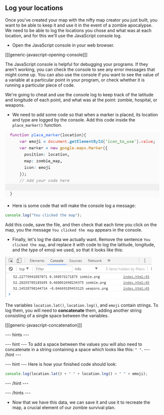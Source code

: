 ## Log your locations

Once you've created your map with the nifty map creator you just built, you want to be able to keep it and use it in the event of a zombie apocalypse. We need to be able to log the locations you chose and what was at each location, and for this we'll use the JavaScript console log.

+ Open the JavaScript console in your web browser.

[[[generic-javascript-opening-console]]]

The JavaScript console is helpful for debugging your programs. If they aren't working, you can check the console to see any error messages that might come up. You can also use the console if you want to see the value of a variable at a particular point in your program, or check whether it is running a particular piece of code.

We're going to cheat and use the console log to keep track of the latitude and longitude of each point, and what was at the point: zombie, hospital, or weapons.

+ We need to add some code so that when a marker is placed, its location and type are logged by the console. Add this code inside the `place_marker()` function.

![Add code to log to the console](images/console-log.png)

+ Here is some code that will make the console log a message:

```JavaScript
console.log("You clicked the map");
```

Add this code, save the file, and then check that each time you click on the map, you the message `You clicked the map` appears in the console.

+ Finally, let's log the data we actually want. Remove the sentence `You clicked the map`, and replace it with code to log the latitude, longitude, and the type of emoji we used, so that it looks like this:

![Logged values](images/logged-values.png)

The variables `location.lat()`, `location.lng()`, and `emoji` contain strings. To log them, you will need to **concatenate** them, adding another string consisting of a single space between the variables.

[[[generic-javascript-concatenation]]]

--- hints ---

--- hint ---
To add a space between the values you will also need to concatenate in a string containing a space which looks like this: `" "`.
--- /hint ---

--- hint ---
Here is how your finished code should look:

```JavaScript
console.log(location.lat() + " " + location.lng() + " " + emoji);
```
--- /hint ---


--- /hints ---

+ Now that we have this data, we can save it and use it to recreate the map, a crucial element of our zombie survival plan.
